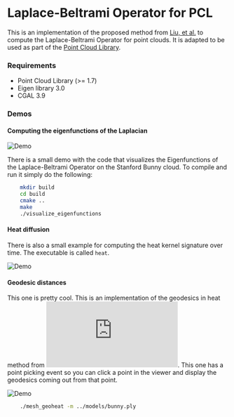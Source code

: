 # Laplace-Beltrami Operator for PCL

This is an implementation of the proposed method from [Liu, et al.](https://www.utdallas.edu/~xxg061000/pbmh.htm) 
to compute the Laplace-Beltrami Operator for point clouds. It is adapted to be 
used as part of the [Point Cloud Library](http://pointclouds.org/).

### Requirements

+ Point Cloud Library (>= 1.7)
+ Eigen library 3.0
+ CGAL 3.9

### Demos

#### Computing the eigenfunctions of the Laplacian

![Demo](https://raw.githubusercontent.com/alfonsoros88/PCLBO/master/doc/images/eigenfunctions.gif)

There is a small demo with the code that visualizes the Eigenfunctions of the 
Laplace-Beltrami Operator on the Stanford Bunny cloud. To compile and run it 
simply do the following:

```bash
    mkdir build
    cd build
    cmake ..
    make
    ./visualize_eigenfunctions
```

#### Heat diffusion

There is also a small example for computing the heat kernel signature over 
time. The executable is called `heat`.

![Demo](https://raw.githubusercontent.com/alfonsoros88/PCLBO/master/doc/images/heat_diffusion.gif)

#### Geodesic distances

This one is pretty cool. This is an implementation of the geodesics in heat 
method from ![Crane](http://www.cs.columbia.edu/~keenan/Projects/GeodesicsInHeat/index.html). This one
has a point picking event so you can click a point in the viewer and display 
the geodesics coming out from that point.

![Demo](https://raw.githubusercontent.com/alfonsoros88/PCLBO/master/doc/images/geodesics.gif)

```bash
    ./mesh_geoheat -m ../models/bunny.ply
```

